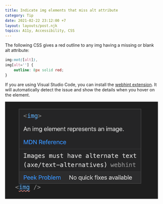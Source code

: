 ```yaml
---
title: Indicate img elements that miss alt attribute
category: Tip
date: 2021-02-22 23:12:00 +7
layout: layouts/post.njk
topics: A11y, Accessibility, CSS
---
```


The following CSS gives a red outline to any img having a missing or blank alt attribute:

```css
img:not([alt]),
img[alt=''] {
    outline: 8px solid red;
}
```

If you are using Visual Studio Code, you can install the [webhint extension](https://marketplace.visualstudio.com/items?itemName=webhint.vscode-webhint). It will automatically detect the issue and show the details when you hover on the element.

![webhint image](/assets/img/webhint-img.png)
